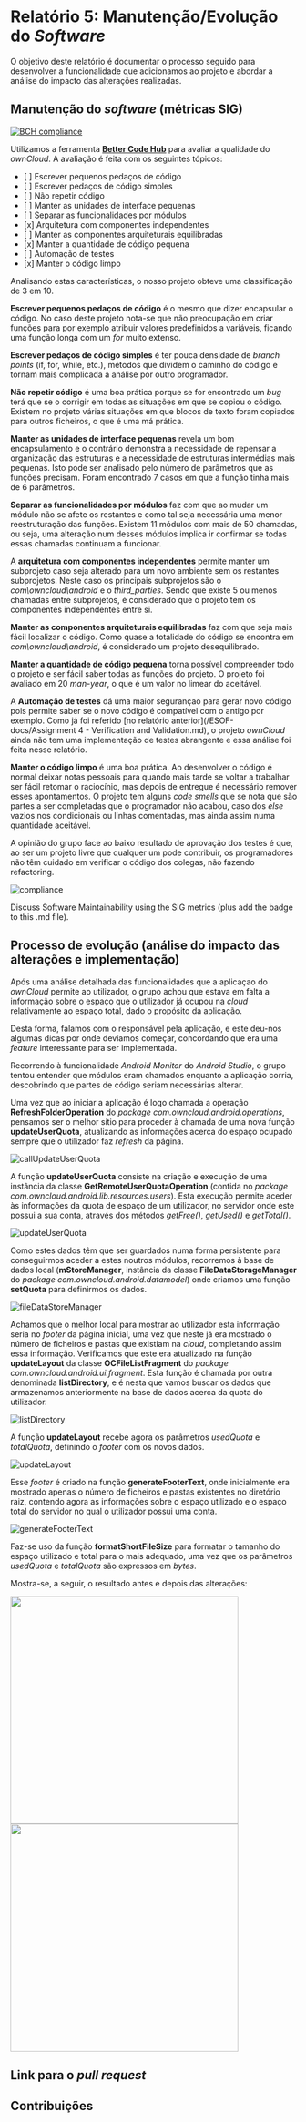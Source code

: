 # Relatório 5: Manutenção/Evolução do *Software*

O objetivo deste relatório é documentar o processo seguido para desenvolver a funcionalidade que adicionamos ao projeto e abordar a análise do impacto das alterações realizadas.

## Manutenção do *software* (métricas SIG)

[![BCH compliance](https://bettercodehub.com/edge/badge/PauloSantos13/android)](https://bettercodehub.com)

Utilizamos a ferramenta [**Better Code Hub**](https://bettercodehub.com) para avaliar a qualidade do *ownCloud*. A avaliação é feita com os seguintes tópicos:
<ul>
    <li>[ ] Escrever pequenos pedaços de código</li>
    <li>[ ] Escrever pedaços de código simples</li>
    <li>[ ] Não repetir código</li>
    <li>[ ] Manter as unidades de interface pequenas</li>
    <li>[ ] Separar as funcionalidades por módulos</li>
    <li>[x] Arquitetura com componentes independentes</li>
    <li>[ ] Manter as componentes arquiteturais equilibradas</li>
    <li>[x] Manter a quantidade de código pequena</li>
    <li>[ ] Automação de testes</li>
    <li>[x] Manter o código limpo</li>
</ul>
Analisando estas características, o nosso projeto obteve uma classificação de 3 em 10.

**Escrever pequenos pedaços de código** é o mesmo que dizer encapsular o código. No caso deste projeto nota-se que não preocupação em criar funções para por exemplo atribuir valores predefinidos a variáveis, ficando uma função longa com um *for* muito extenso.

**Escrever pedaços de código simples** é ter pouca densidade de *branch points* (if, for, while, etc.), métodos que dividem o caminho do código e tornam mais complicada a análise por outro programador.

**Não repetir código** é uma boa prática porque se for encontrado um *bug* terá que se o corrigir em todas as situações em que se copiou o código. Existem no projeto várias situações em que blocos de texto foram copiados para outros ficheiros, o que é uma má prática.

**Manter as unidades de interface pequenas** revela um bom encapsulamento e o contrário demonstra a necessidade de repensar a organização das estruturas e a necessidade de estruturas intermédias mais pequenas. Isto pode ser analisado pelo número de parâmetros que as funções precisam. Foram encontrado 7 casos em que a função tinha mais de 6 parâmetros.

**Separar as funcionalidades por módulos** faz com que ao mudar um módulo não se afete os restantes e como tal seja necessária uma menor reestruturação das funções. Existem 11 módulos com mais de 50 chamadas, ou seja, uma alteração num desses módulos implica ir confirmar se todas essas chamadas continuam a funcionar.

A **arquitetura com componentes independentes** permite manter um subprojeto caso seja alterado para um novo ambiente sem os restantes subprojetos. Neste caso os principais subprojetos são o *com\owncloud\android* e o *third_parties*. Sendo que existe 5 ou menos chamadas entre subprojetos, é considerado que o projeto tem os componentes independentes entre si.

**Manter as componentes arquiteturais equilibradas** faz com que seja mais fácil localizar o código. Como quase a totalidade do código se encontra em *com\owncloud\android*, é considerado um projeto desequilibrado.

**Manter a quantidade de código pequena** torna possível compreender todo o projeto e ser fácil saber todas as funções do projeto. O projeto foi avaliado em 20 *man-year*, o que é um valor no limear do aceitável.

A **Automação de testes** dá uma maior segurançao para gerar novo código pois permite saber se o novo código é compatível com o antigo por exemplo. Como já foi referido [no relatório anterior](/ESOF-docs/Assignment 4 - Verification and Validation.md), o projeto *ownCloud* ainda não tem uma implementação de testes abrangente e essa análise foi feita nesse relatório.

**Manter o código limpo** é uma boa prática. Ao desenvolver o código é normal deixar notas pessoais para quando mais tarde se voltar a trabalhar ser fácil retomar o raciocínio, mas depois de entregue é necessário remover esses apontamentos. O projeto tem alguns *code smells* que se nota que são partes a ser completadas que o programador não acabou, caso dos *else* vazios nos condicionais ou linhas comentadas, mas ainda assim numa quantidade aceitável.

A opinião do grupo face ao baixo resultado de aprovação dos testes é que, ao ser um projeto livre que qualquer um pode contribuir, os programadores não têm cuidado em verificar o código dos colegas, não fazendo refactoring.

![compliance](/ESOF-docs/resources/compliance.png)

Discuss Software Maintainability using the SIG metrics (plus add the badge to this .md file).

## Processo de evolução (análise do impacto das alterações e implementação)

Após uma análise detalhada das funcionalidades que a aplicaçao do *ownCloud* permite ao utilizador, o grupo achou que estava em falta a informação sobre o espaço que o utilizador já ocupou na *cloud* relativamente ao espaço total, dado o propósito da aplicação.

Desta forma, falamos com o responsável pela aplicação, e este deu-nos algumas dicas por onde devíamos começar, concordando que era uma *feature* interessante para ser implementada.

Recorrendo à funcionalidade *Android Monitor* do *Android Studio*, o grupo tentou entender que módulos eram chamados enquanto a aplicação corria, descobrindo que partes de código seriam necessárias alterar.

Uma vez que ao iniciar a aplicação é logo chamada a operação **RefreshFolderOperation** do *package* *com.owncloud.android.operations*, pensamos ser o melhor sítio para proceder à chamada de uma nova função **updateUserQuota**, atualizando as informações acerca do espaço ocupado sempre que o utilizador faz *refresh* da página.

![callUpdateUserQuota](/ESOF-docs/resources/callUpdateUserQuota.PNG)

A função **updateUserQuota** consiste na criação e execução de uma instância da classe **GetRemoteUserQuotaOperation** (contida no *package com.owncloud.android.lib.resources.users*). Esta execução permite aceder às informações da quota de espaço de um utilizador, no servidor onde este possui a sua conta, através dos métodos *getFree()*, *getUsed()* e *getTotal()*. 

![updateUserQuota](/ESOF-docs/resources/updateUserQuota.PNG)

Como estes dados têm que ser guardados numa forma persistente para conseguirmos aceder a estes noutros módulos, recorremos à base de dados local (**mStoreManager**, instância da classe **FileDataStorageManager** do *package com.owncloud.android.datamodel*) onde criamos uma função **setQuota** para definirmos os dados.

![fileDataStoreManager](/ESOF-docs/resources/fileDataStoreManager.PNG)

Achamos que o melhor local para mostrar ao utilizador esta informação seria no *footer* da página inicial, uma vez que neste já era mostrado o número de ficheiros e pastas que existiam na *cloud*, completando assim essa informação. Verificamos que este era atualizado na função **updateLayout** da classe **OCFileListFragment** do *package com.owncloud.android.ui.fragment*. Esta função é chamada por outra denominada **listDirectory**, e é nesta que vamos buscar os dados que armazenamos anteriormente na base de dados acerca da quota do utilizador.

![listDirectory](/ESOF-docs/resources/listDirectory.PNG)

A função **updateLayout** recebe agora os parâmetros *usedQuota* e *totalQuota*, definindo o *footer* com os novos dados.

![updateLayout](/ESOF-docs/resources/updateLayout.PNG)

Esse *footer* é criado na função **generateFooterText**, onde inicialmente era mostrado apenas o número de ficheiros e pastas existentes no diretório raiz, contendo agora as informações sobre o espaço utilizado e o espaço total do servidor no qual o utilizador possui uma conta.

![generateFooterText](/ESOF-docs/resources/generateFooterText.PNG)

Faz-se uso da função **formatShortFileSize** para formatar o tamanho do espaço utilizado e total para o mais adequado, uma vez que os parâmetros *usedQuota* e *totalQuota* são expressos em *bytes*.

Mostra-se, a seguir, o resultado antes e depois das alterações: 

<img src="/ESOF-docs/resources/beforeChanges.png" align="center" width="400" >
<img src="/ESOF-docs/resources/afterChanges.png" align="center" width="400" >

## Link para o *pull request*

## Contribuições
